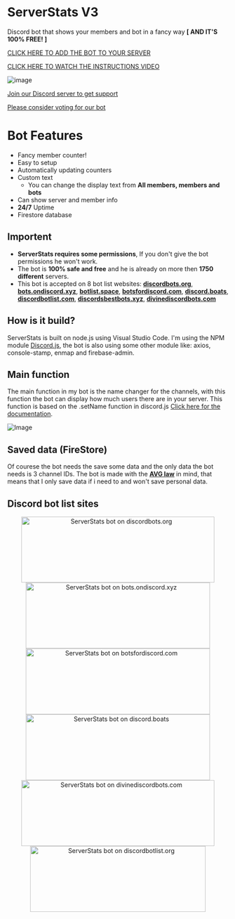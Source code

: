 # ServerStats V3
Discord bot that shows your members and bot in a fancy way **[ AND IT'S 100% FREE! ]**

[CLICK HERE TO ADD THE BOT TO YOUR SERVER](https://discordapp.com/api/oauth2/authorize?client_id=458276816071950337&permissions=269503504&scope=bot)

[CLICK HERE TO WATCH THE INSTRUCTIONS VIDEO](https://vimeo.com/316592316/b7bd1ea09b)

![image](https://cdn.discordapp.com/attachments/465201693538254848/522071468138299393/banner.png)

[Join our Discord server to get support](https://discordapp.com/invite/bZt8WkS)

[Please consider voting for our bot](https://discordbots.org/bot/458276816071950337/vote)


# Bot Features

* Fancy member counter!
* Easy to setup
* Automatically updating counters
* Custom text
     * You can change the display text from **All members, members and bots**
* Can show server and member info
* **24/7** Uptime
* Firestore database

## Importent

* **ServerStats requires some permissions**, If you don't give the bot permissions he won't work.
* The bot is **100% safe and free** and he is already on more then **1750 different** servers.
* This bot is accepted on 8 bot list websites: [**discordbots.org**](https://discordbots.org/bot/458276816071950337), [**bots.ondiscord.xyz**](https://bots.ondiscord.xyz/bots/458276816071950337), [**botlist.space**](https://botlist.space/bot/458276816071950337), [**botsfordiscord.com**](https://botsfordiscord.com/bot/458276816071950337), [**discord.boats**](https://discord.boats/bot/458276816071950337), [**discordbotlist.com**](https://discordbotlist.com/bots/458276816071950337), [**discordsbestbots.xyz**](https://discordsbestbots.xyz/bots/458276816071950337), [**divinediscordbots.com**](https://divinediscordbots.com/bot/458276816071950337)

## How is it build?

ServerStats is built on node.js using Visual Studio Code. I'm using the NPM module [Discord.js](https://discord.js.org/#/), the bot is also using some other module like: axios, console-stamp, enmap and firebase-admin.

## Main function

The main function in my bot is the name changer for the channels, with this function the bot can display how much users there are in your server.
This function is based on the .setName function in discord.js [Click here for the documentation](https://discord.js.org/#/docs/main/stable/class/VoiceChannel?scrollTo=setName).

![Image](https://cdn.discordapp.com/attachments/465201693538254848/522082030029242374/setName.png)

## Saved data (FireStore)

Of courese the bot needs the save some data and the only data the bot needs is 3 channel IDs.
The bot is made with the [**AVG law**](https://www.amsadvocaten.com/blog/intellectual-property-law-in-the-netherlands/are-you-ready-for-the-new-general-data-protection-regulation-avg/) in mind, that means that I only save data if i need to and won't save personal data.

## Discord bot list sites
<center>
<a href="https://discordbots.org/bot/458276816071950337" >
  <img src="https://discordbots.org/api/widget/458276816071950337.svg"
       	width="440" 
	height="150" 
       	alt="ServerStats bot on discordbots.org">
</a>
<a href="https://bots.ondiscord.xyz/bots/458276816071950337">
   <img src="https://bots.ondiscord.xyz/bots/458276816071950337/embed"
	width="420" 
	height="150" 
	alt="ServerStats bot on bots.ondiscord.xyz">
</a>

<br>

<a href="https://botsfordiscord.com/bots/458276816071950337" >
   <img src="https://botsfordiscord.com/api/bot/458276816071950337/widget"
	width="420" 
	height="150" 
	alt="ServerStats bot on botsfordiscord.com">
</a>
<a href="https://discord.boats/bot/458276816071950337" >
   <img src="https://discord.boats/api/widget/458276816071950337"
	width="420" 
	height="150" 
	alt="ServerStats bot on discord.boats">
</a>

<br>

<a href="https://divinediscordbots.com/bot/458276816071950337" >
   <img src="https://divinediscordbots.com/api/widget/458276816071950337.svg"
	width="440" 
	height="150" 
	alt="ServerStats bot on divinediscordbots.com">
</a>
<a href="https://discordbotlist.com/bots/458276816071950337">
    <img src="https://discordbotlist.com/bots/458276816071950337/widget"
	width="400" 
	height="150" 
	alt="ServerStats bot on discordbotlist.org">
</a>
</center>
